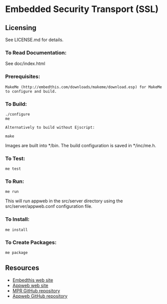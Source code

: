 Embedded Security Transport (SSL)
===

Licensing
---
See LICENSE.md for details.

### To Read Documentation:

  See doc/index.html

### Prerequisites:
    MakeMe (http://embedthis.com/downloads/makeme/download.esp) for MakeMe to configure and build.

### To Build:

    ./configure
    me

    Alternatively to build without Ejscript:

    make

Images are built into */bin. The build configuration is saved in */inc/me.h.

### To Test:

    me test

### To Run:

    me run

This will run appweb in the src/server directory using the src/server/appweb.conf configuration file.

### To Install:

    me install

### To Create Packages:

    me package

Resources
---
  - [Embedthis web site](http://embedthis.com/)
  - [Appweb web site](http://appwebserver.org/)
  - [MPR GitHub repository](http://github.com/embedthis/mpr)
  - [Appweb GitHub repository](http://github.com/embedthis/appweb)
